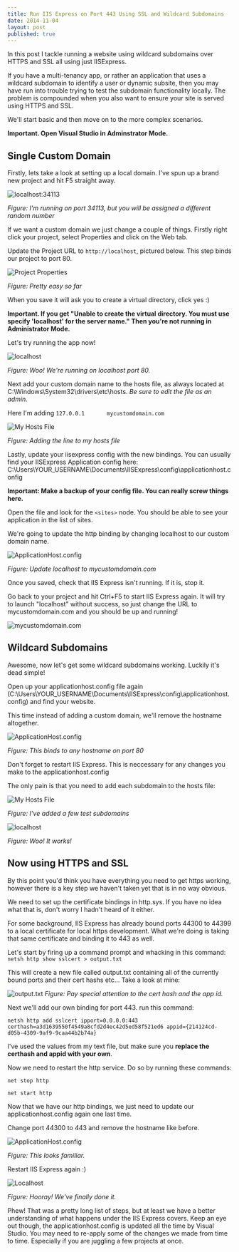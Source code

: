 ```yaml
---
title: Run IIS Express on Port 443 Using SSL and Wildcard Subdomains
date: 2014-11-04
layout: post
published: true
---
```


In this post I tackle running a website using wildcard subdomains over HTTPS and SSL all using just IISExpress.

If you have a multi-tenancy app, or rather an application that uses a wildcard subdomain to identify a user or dynamic subsite, then you may have run into trouble trying to test the subdomain functionality locally. The problem is compounded when you also want to ensure your site is served using HTTPS and SSL.

We'll start basic and then move on to the more complex scenarios.

**Important. Open Visual Studio in Adminstrator Mode.**

## Single Custom Domain

Firstly, lets take a look at setting up a local domain. I've spun up a brand new project and hit F5 straight away.

![localhost:34113](/wp-content/uploads/2014/11/localhost1.png) 

*Figure: I'm running on port 34113, but you will be assigned a different random number*

If we want a custom domain we just change a couple of things. Firstly right click your project, select Properties and click on the Web tab.

Update the Project URL to `http://localhost`, pictured below. This step binds our project to port 80.

![Project Properties](/wp-content/uploads/2014/11/properties1.png)

*Figure: Pretty easy so far*

When you save it will ask you to create a virtual directory, click yes :)

**Important. If you get "Unable to create the virtual directory. You must use specify 'localhost' for the server name." Then you're not running in Administrator Mode.**

Let's try running the app now!

![localhost](/wp-content/uploads/2014/11/localhost2.png)

*Figure: Woo! We're running on localhost port 80.*

Next add your custom domain name to the hosts file, as always located at C:\Windows\System32\drivers\etc\hosts. *Be sure to edit the file as an admin.*

Here I'm adding `127.0.0.1       mycustomdomain.com`

![My Hosts File](/wp-content/uploads/2014/11/hosts1.png)

*Figure: Adding the line to my hosts file*

Lastly, update your iisexpress config with the new bindings. You can usually find your IISExpress Application config here: C:\Users\YOUR_USERNAME\Documents\IISExpress\config\applicationhost.config

**Important: Make a backup of your config file. You can really screw things here.**

Open the file and look for the `<sites>` node. You should be able to see your application in the list of sites.

We're going to update the http binding by changing localhost to our custom domain name.

![ApplicationHost.config](/wp-content/uploads/2014/11/config1.png)

*Figure: Update localhost to mycustomdomain.com*

Once you saved, check that IIS Express isn't running. If it is, stop it.

Go back to your project and hit Ctrl+F5 to start IIS Express again. It will try to launch "localhost" without success, so just change the URL to mycustomdomain.com and you should be up and running!

![mycustomdomain.com](/wp-content/uploads/2014/11/localhost3.png)

## Wildcard Subdomains

Awesome, now let's get some wildcard subdomains working. Luckily it's dead simple! 

Open up your applicationhost.config file again (C:\Users\YOUR_USERNAME\Documents\IISExpress\config\applicationhost.config) and find your website.

This time instead of adding a custom domain, we'll remove the hostname altogether.

![ApplicationHost.config](/wp-content/uploads/2014/11/config2.png)

*Figure: This binds to any hostname on port 80*

Don't forget to restart IIS Express. This is neccessary for any changes you make to the applicationhost.config

The only pain is that you need to add each subdomain to the hosts file:

![My Hosts File](/wp-content/uploads/2014/11/hosts2.png)

*Figure: I've added a few test subdomains*

![localhost](/wp-content/uploads/2014/11/localhost4.png)

*Figure: Woo! It works!*

## Now using HTTPS and SSL

By this point you'd think you have everything you need to get https working, however there is a key step we haven't taken yet that is in no way obvious.

We need to set up the certificate bindings in http.sys. If you have no idea what that is, don't worry I hadn't heard of it either.

For some background, IIS Express has already bound ports 44300 to 44399 to a local certificate for local https development. What we're doing is taking that same certificate and binding it to 443 as well.

Let's start by firing up a command prompt and whacking in this command: `netsh http show sslcert > output.txt`

This will create a new file called output.txt containing all of the currently bound ports and their cert hashs etc... Take a look at mine:

![output.txt](/wp-content/uploads/2014/11/output1.png)
*Figure: Pay special attention to the cert hash and the app id.*

Next we'll add our own binding for port 443. run this command:

    netsh http add sslcert ipport=0.0.0.0:443 certhash=a3d1639550f4549a8cfd2d4ec42d5ed58f521ed6 appid={214124cd-d05b-4309-9af9-9caa44b2b74a}

I've used the values from my text file, but make sure you **replace the certhash and appid with your own**.

Now we need to restart the http service. Do so by running these commands:

    net stop http
    
    net start http

Now that we have our http bindings, we just need to update our applicationhost.config again one last time.

Change port 44300 to 443 and remove the hostname like before.

![ApplicationHost.config](/wp-content/uploads/2014/11/config3.png)

*Figure: This looks familiar.*

Restart IIS Express again :)

![Localhost](/wp-content/uploads/2014/11/localhost5.png)

*Figure: Hooray! We've finally done it.*

Phew! That was a pretty long list of steps, but at least we have a better understanding of what happens under the IIS Express covers. Keep an eye out though, the applicationhost.config is updated all the time by Visual Studio. You may need to re-apply some of the changes we made from time to time. Especially if you are juggling a few projects at once.

